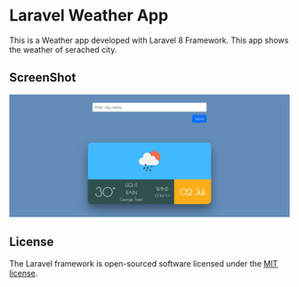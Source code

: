 # Laravel Weather App

This is a Weather app developed with Laravel 8 Framework. This app shows the weather of serached city.

## ScreenShot
<img src="https://github.com/mirjaved/WeatherForecast/blob/main/Weather.jpg">

## License

The Laravel framework is open-sourced software licensed under the [MIT license](https://opensource.org/licenses/MIT).
